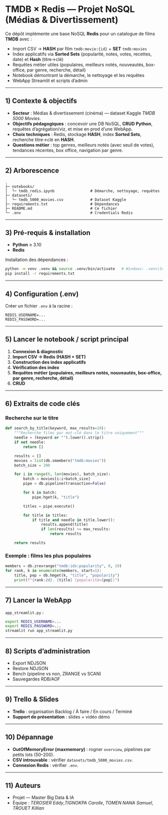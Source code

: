 # TMDB × Redis — Projet NoSQL (Médias & Divertissement)

Ce dépôt implémente une base NoSQL **Redis** pour un catalogue de films **TMDB** avec :
- Import CSV → **HASH** par film `tmdb:movie:{id}` + **SET** `tmdb:movies`
- Index applicatifs via **Sorted Sets** (popularité, notes, votes, recettes, date) et **Hash** (titre→clé)
- Requêtes métier utiles (populaires, meilleurs notés, nouveautés, box-office, par genre, recherche, détail)
- Notebook démontrant la démarche, le nettoyage et les requêtes
- WebApp Streamlit et scripts d’admin

---

## 1) Contexte & objectifs

- **Secteur** : Médias & divertissement (cinéma) — dataset Kaggle *TMDB 5000 Movies*.
- **Objectifs pédagogiques** : concevoir une DB NoSQL, **CRUD Python**, requêtes d’agrégation/viz, et mise en prod d’une WebApp.
- **Choix techniques** : Redis, stockage **HASH**, index **Sorted Sets**, recherche titre→clé en **HASH**.
- **Questions métier** : top genres, meilleurs notés (avec seuil de votes), tendances récentes, box office, navigation par genre.

---

## 2) Arborescence

```
.
├─ notebooks/
│  └─ tmdb_redis.ipynb                # Démarche, nettoyage, requêtes
├─ datasets/
│  └─ tmdb_5000_movies.csv            # Dataset Kaggle
├─ requirements.txt                   # Dépendances
├─ README.md                          # Ce fichier
└─ .env                               # Credentials Redis
```

---

## 3) Pré-requis & installation

- **Python** ≥ 3.10
- **Redis**

Installation des dépendances :
```bash
python -m venv .venv && source .venv/bin/activate   # Windows: .venv\Scripts\activate
pip install -r requirements.txt
```

---

## 4) Configuration (.env)

Créer un fichier `.env` à la racine :
```env
REDIS_USERNAME=...
REDIS_PASSWORD=...
```

---

## 5) Lancer le notebook / script principal

1. **Connexion & diagnostic**
2. **Import CSV → Redis (HASH + SET)**
3. **Construction des index applicatifs**
4. **Vérification des index**
5. **Requêtes métier (populaires, meilleurs notés, nouveautés, box-office, par genre, recherche, détail)**
6. **CRUD**

---

## 6) Extraits de code clés

### Recherche sur le titre
```python
def search_by_title(keyword, max_results=10):
    """Recherche films par mot-clé dans le titre uniquement"""
    needle = (keyword or "").lower().strip()
    if not needle:
        return []

    results = []
    movies = list(db.smembers("tmdb:movies"))
    batch_size = 200

    for i in range(0, len(movies), batch_size):
        batch = movies[i:i+batch_size]
        pipe = db.pipeline(transaction=False)

        for k in batch:
            pipe.hget(k, "title")

        titles = pipe.execute()

        for title in titles:
            if title and needle in title.lower():
                results.append(title)
                if len(results) >= max_results:
                    return results

    return results
```

### Exemple : films les plus populaires
```python
members = db.zrevrange("tmdb:idx:popularity", 0, 19)
for rank, k in enumerate(members, start=1):
    title, pop = db.hmget(k, "title", "popularity")
    print(f"{rank:2d}. {title} (popularité={pop})")
```

---

## 7) Lancer la WebApp

`app_streamlit.py` :  
```bash
export REDIS_USERNAME=...
export REDIS_PASSWORD=...
streamlit run app_streamlit.py
```

---

## 8) Scripts d’administration

- Export NDJSON  
- Restore NDJSON  
- Bench (pipeline vs non, ZRANGE vs SCAN)  
- Sauvegardes RDB/AOF

---

## 9) Trello & Slides

- **Trello** : organisation Backlog / À faire / En cours / Terminé  
- **Support de présentation** : slides + vidéo démo

---

## 10) Dépannage

- **OutOfMemoryError (maxmemory)** : rogner `overview`, pipelines par petits lots (50–200).  
- **CSV introuvable** : vérifier `datasets/tmdb_5000_movies.csv`.  
- **Connexion Redis** : vérifier `.env`.

---

## 11) Auteurs

- Projet — Master Big Data & IA  
- Équipe : *TEROSIER Eddy*,*TIGNOKPA Carolle*, *TOMEN NANA Samuel*, *TROUET Killian*  